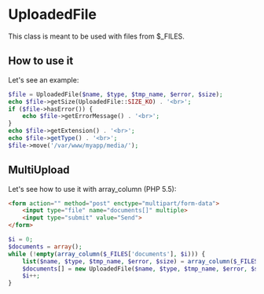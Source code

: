 UploadedFile
=============

This class is meant to be used with files from $_FILES.

How to use it
-------------------------

Let's see an example:

```php
$file = UploadedFile($name, $type, $tmp_name, $error, $size);
echo $file->getSize(UploadedFile::SIZE_KO) . '<br>';
if ($file->hasError()) {
    echo $file->getErrorMessage() . '<br>';
}
echo $file->getExtension() . '<br>';
echo $file->getType() . '<br>';
$file->move('/var/www/myapp/media/');
```

MultiUpload
-------------------------

Let's see how to use it with array_column (PHP 5.5):

```html
<form action="" method="post" enctype="multipart/form-data">
    <input type="file" name="documents[]" multiple>
    <input type="submit" value="Send">
</form>
```

```php
$i = 0;
$documents = array();
while (!empty(array_column($_FILES['documents'], $i))) {
    list($name, $type, $tmp_name, $error, $size) = array_column($_FILES['documents'], $i);
    $documents[] = new UploadedFile($name, $type, $tmp_name, $error, $size);
    $i++;
}
```